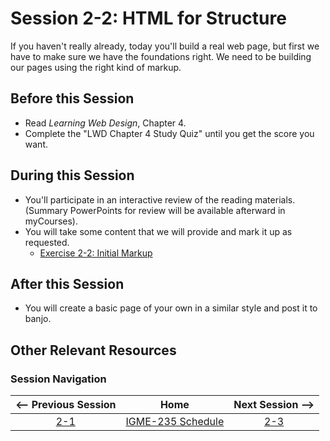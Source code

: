 # Session 2-2: HTML for Structure

If you haven't really already, today you'll build a real web page, but first we have to make sure we have the foundations right.  We need to be building our pages using the right kind of markup.  

## Before this Session
- Read *Learning Web Design*, Chapter 4.
- Complete the "LWD Chapter 4 Study Quiz" until you get the score you want.

## During this Session
- You'll participate in an interactive review of the reading materials.  (Summary PowerPoints for review will be available afterward in myCourses).
- You will take some content that we will provide and mark it up as requested.
    - [Exercise 2-2: Initial Markup](../exercises/2-2.md)

## After this Session
- You will create a basic page of your own in a similar style and post it to banjo.

## Other Relevant Resources

### Session Navigation

| <-- Previous Session |               Home                  | Next Session --> |
|:--------------------:|:-----------------------------------:|:----------------:|
|  [2-1](2-1.md)       | [IGME-235 Schedule](../schedule.md) |   [2-3](2-3.md)  |
